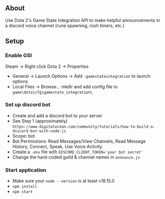 ## About
Use Dota 2's Game State Integration API to make helpful announcements in a discord voice channel (rune spawning, rosh timers, etc.)

## Setup
### Enable GSI
Steam -> Right click Dota 2 -> Properties
 - General -> Launch Options -> Add `-gamestateintegration` to launch options
 - Local Files -> Browse... mkdir and add config file to `game\dota\cfg\gamestate_integration\`
### Set up discord bot
 - Create and add a discord bot to your server
 - See Step 1 (approximately) `https://www.digitalocean.com/community/tutorials/how-to-build-a-discord-bot-with-node-js`
 - Scope: bot
 - Bot Permissions: Read Messages/View Channels, Read Message History, Connect, Speak, Use Voice Activity
 - Create a `.env` file with `DISCORD_CLIENT_TOKEN='your bot secret'`
 - Change the hard-coded guild & channel names in `announce.js`
### Start application
 - Make sure your `node --version` is at least v18.15.0
 - `npm install`
 - `npm start`
